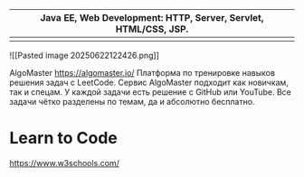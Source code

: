

| Java EE, Web Development: HTTP, Server, Servlet, HTML/CSS, JSP. |
| --------------------------------------------------------------- |
|                                                                 |

![[Pasted image 20250622122426.png]]




 AlgoMaster
https://algomaster.io/
Платформа по тренировке навыков решения задач с LeetCode. Сервис AlgoMaster подходит как новичкам, так и спецам. У каждой задачи есть решение с GitHub или YouTube.
Все задачи чётко разделены по темам, да и абсолютно бесплатно.


# Learn to Code
https://www.w3schools.com/


